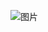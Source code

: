 ![图片](https://github.com/SuceV587/hyprland-ags/assets/17897624/03d17c33-bfe9-4ce8-a648-4c4cc9af324d)
